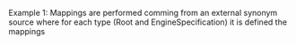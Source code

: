 Example 1:
Mappings are performed comming from an external synonym source where for each type (Root and EngineSpecification) it is
defined the mappings